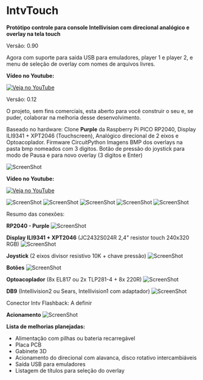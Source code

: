 # IntvTouch
**Protótipo controle para console Intellivision com direcional analógico e overlay na tela touch**

Versão: 0.90

Agora com suporte para saída USB para emuladores, player 1 e player 2,
e menu de seleção de overlay com nomes de arquivos livres.

**Vídeo no Youtube:**

[![Veja no YouTube](https://img.youtube.com/vi/E4J67_oy-kw/0.jpg)](https://youtu.be/E4J67_oy-kw)


Versão: 0.12

O projeto, sem fins comerciais, esta aberto para você construir o seu e, se puder, colaborar na melhoria desse desenvolvimento.

Baseado no hardware: Clone **Purple** da Raspberry Pi PICO RP2040, Display ILI9341 + XPT2046 (Touchscreen), Analógico direcional de 2 eixos e Optoacoplador.
Firmware CircuitPython
Imagens BMP dos overlays na pasta bmp nomeados com 3 digitos.
Botão de pressão do joystick para modo de Pausa e para novo overlay (3 digitos e Enter)

![ScreenShot](https://raw.githubusercontent.com/rodineyhm/IntvTouch/main/Pictures/001.jpg)


**Vídeo no Youtube:**

[![Veja no YouTube](https://img.youtube.com/vi/FjTe33QmZQY/0.jpg)](https://youtu.be/FjTe33QmZQY)


![ScreenShot](https://raw.githubusercontent.com/rodineyhm/IntvTouch/main/Pictures/002.jpg)
![ScreenShot](https://raw.githubusercontent.com/rodineyhm/IntvTouch/main/Pictures/003.jpg)
![ScreenShot](https://raw.githubusercontent.com/rodineyhm/IntvTouch/main/Pictures/004.jpg)
![ScreenShot](https://raw.githubusercontent.com/rodineyhm/IntvTouch/main/Pictures/005.jpg)
![ScreenShot](https://raw.githubusercontent.com/rodineyhm/IntvTouch/main/Pictures/006.jpg)

Resumo das conexões:

**RP2040 - Purple**
![ScreenShot](https://raw.githubusercontent.com/rodineyhm/IntvTouch/main/Pictures/Pinos_Purple.jpg)

**Display ILI9341 + XPT2046** (JC2432S024R 2,4" resistor touch 240x320 RGB)
![ScreenShot](https://raw.githubusercontent.com/rodineyhm/IntvTouch/main/Pictures/Pinos_Display.jpg)

**Joystick** (2 eixos divisor resistivo 10K + chave pressão)
![ScreenShot](https://raw.githubusercontent.com/rodineyhm/IntvTouch/main/Pictures/Pinos_Joy.jpg)

**Botões**
![ScreenShot](https://raw.githubusercontent.com/rodineyhm/IntvTouch/main/Pictures/Pinos_Botoes.jpg)

**Optoacoplador** (8x EL817 ou 2x TLP281-4 + 8x 220R)
![ScreenShot](https://raw.githubusercontent.com/rodineyhm/IntvTouch/main/Pictures/Pinos_Opto.jpg)

**DB9** (Intellivision2 ou Sears, Intellivision1 com adaptador)
![ScreenShot](https://raw.githubusercontent.com/rodineyhm/IntvTouch/main/Pictures/Pinos_DB9.jpg)

Conector Intv Flashback:
A definir

**Acionamento**
![ScreenShot](https://raw.githubusercontent.com/rodineyhm/IntvTouch/main/Pictures/Pinos_Sinais.jpg)



**Lista de melhorias planejadas:**
- Alimentação com pilhas ou bateria recarregável
- Placa PCB
- Gabinete 3D
- Acionamento do direcional com alavanca, disco rotativo intercambiáveis
- Saída USB para emuladores
- Listagem de títulos para seleção do overlay
